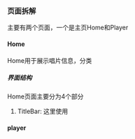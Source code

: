 ### 页面拆解
主要有两个页面，一个是主页Home和Player 
#### Home
Home用于展示唱片信息，分类

##### 界面结构
Home页面主要分为4个部分
1. TitleBar: 这里使用
#### player